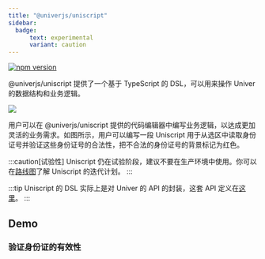 ```yaml
---
title: "@univerjs/uniscript"
sidebar:
  badge:
      text: experimental
      variant: caution
---
```


[![npm version](https://img.shields.io/npm/v/@univerjs/uniscript)](https://npmjs.org/package/@univerjs/uniscript)

@univerjs/uniscript 提供了一个基于 TypeScript 的 DSL，可以用来操作 Univer 的数据结构和业务逻辑。

![](/img/uniscript.jpeg)

用户可以在 @univerjs/uniscript 提供的代码编辑器中编写业务逻辑，以达成更加灵活的业务需求。如图所示，用户可以编写一段 Uniscript 用于从选区中读取身份证号并验证这些身份证号的合法性，把不合法的身份证号的背景标记为红色。

:::caution[试验性]
Uniscript 仍在试验阶段，建议不要在生产环境中使用。你可以在[路线图](/guides/roadmap)了解 Uniscript 的迭代计划。
:::

:::tip
Uniscript 的 DSL 实际上是对 Univer 的 API 的封装，这套 API 定义在[这里](https://github.com/dream-num/univer/blob/dev/packages/uniscript/src/facade/facade.ts)。
:::

## Demo

### 验证身份证的有效性

